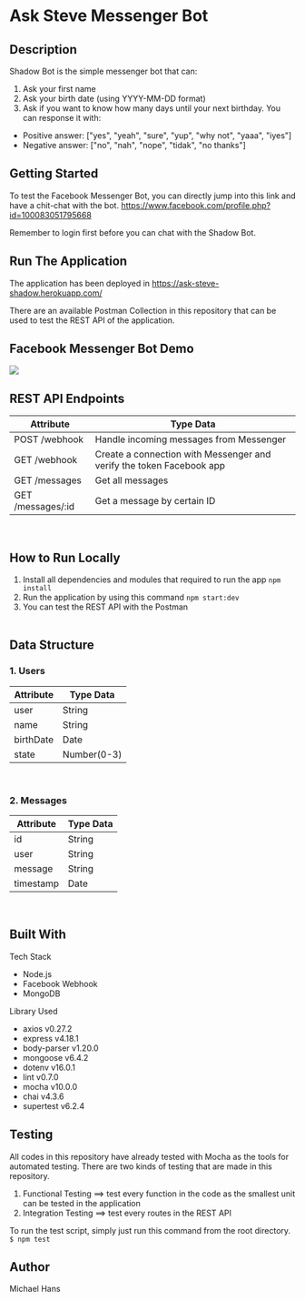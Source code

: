 # Ask Steve Messenger Bot

## Description
Shadow Bot is the simple messenger bot that can:
1. Ask your first name
2. Ask your birth date (using YYYY-MM-DD format)
3. Ask if you want to know how many days until your next birthday. You can response it with:
  - Positive answer: ["yes", "yeah", "sure", "yup", "why not", "yaaa", "iyes"]
  - Negative answer: ["no", "nah", "nope", "tidak", "no thanks"]

## Getting Started
To test the Facebook Messenger Bot, you can directly jump into this link and have a chit-chat with the bot.
https://www.facebook.com/profile.php?id=100083051795668

Remember to login first before you can chat with the Shadow Bot.

## Run The Application
The application has been deployed in https://ask-steve-shadow.herokuapp.com/

There are an available Postman Collection in this repository that can be used to test the REST API of the application.

## Facebook Messenger Bot Demo
![](demo/Messenger_Demo.gif)
<br>

## REST API Endpoints
| Attribute             | Type Data   |
| --------------------- | ----------- |
| POST /webhook         | Handle incoming messages from Messenger |
| GET /webhook          | Create a connection with Messenger and verify the token Facebook app |
| GET /messages         | Get all messages |
| GET /messages/:id     | Get a message by certain ID |
<br>

## How to Run Locally
1. Install all dependencies and modules that required to run the app
```npm install```
2. Run the application by using this command
```npm start:dev```
3. You can test the REST API with the Postman
<br><br>

## Data Structure
### 1. Users
| Attribute   | Type Data   |
| ----------- | ----------- |
| user        | String      |
| name        | String      |
| birthDate   | Date        |
| state       | Number(0-3) |
<br>

### 2. Messages
| Attribute   | Type Data   |
| ----------- | ----------- |
| id          | String      |
| user        | String      |
| message     | String      |
| timestamp   | Date        |
<br>

## Built With
Tech Stack
* Node.js
* Facebook Webhook
* MongoDB

Library Used
* axios v0.27.2
* express v4.18.1
* body-parser v1.20.0
* mongoose v6.4.2
* dotenv v16.0.1
* lint v0.7.0
* mocha v10.0.0
* chai v4.3.6
* supertest v6.2.4

## Testing
All codes in this repository have already tested with Mocha as the tools for automated testing. There are two kinds of testing that are made in this repository.
1. Functional Testing ==> test every function in the code as the smallest unit can be tested in the application
2. Integration Testing ==> test every routes in the REST API

To run the test script, simply just run this command from the root directory.
```$ npm test```

## Author
Michael Hans